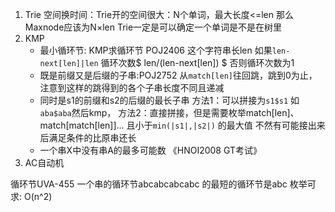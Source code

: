 1. Trie
   空间换时间：Trie开的空间很大：N个单词，最大长度<=len 那么Maxnode应该为N×len
   Trie一定是可以确定一个单词是不是在树里
2. KMP
   * 最小循环节: 
   KMP求循环节 POJ2406 这个字符串长len  如果`len-next[len]|len` 循环次数$ len/(len-next[len]) $ 否则循环次数为1
   * 既是前缀又是后缀的子串:POJ2752
   从`match[len]`往回跳，跳到0为止，注意到这样的跳得到的各个子串长度不同且递减
   * 同时是s1的前缀和s2的后缀的最长子串
   方法1：可以拼接为`s1$s1` 如 `aba$aba`然后kmp，
   方法2：直接拼接，但是需要枚举match[len]、match[match[len]]... 且小于`min(|s1|,|s2|)` 的最大值 不然有可能接出来后满足条件的比原串还长
   * 一个串X中没有串A的最多可能数 《HNOI2008 GT考试》     
3. AC自动机
       

循环节UVA-455 一个串的循环节abcabcabcabc 的最短的循环节是abc 枚举可求: O(n^2)
